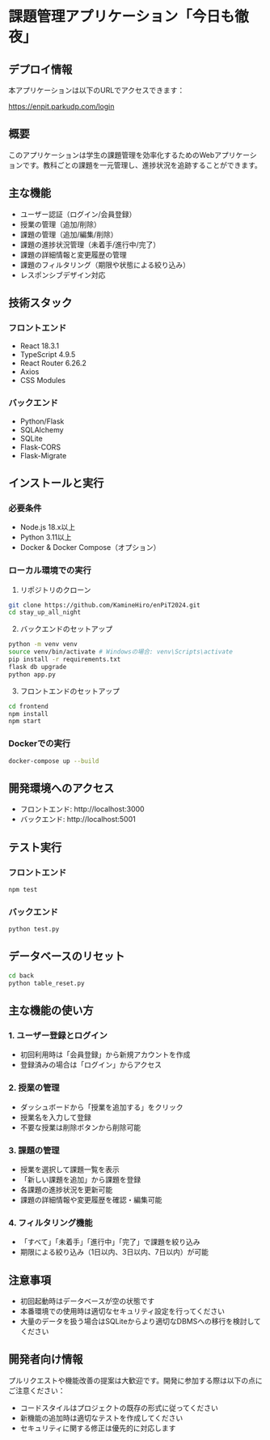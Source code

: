 # 課題管理アプリケーション「今日も徹夜」

## デプロイ情報
本アプリケーションは以下のURLでアクセスできます：

https://enpit.parkudp.com/login

## 概要
このアプリケーションは学生の課題管理を効率化するためのWebアプリケーションです。教科ごとの課題を一元管理し、進捗状況を追跡することができます。

## 主な機能
- ユーザー認証（ログイン/会員登録）
- 授業の管理（追加/削除）
- 課題の管理（追加/編集/削除）
- 課題の進捗状況管理（未着手/進行中/完了）
- 課題の詳細情報と変更履歴の管理
- 課題のフィルタリング（期限や状態による絞り込み）
- レスポンシブデザイン対応

## 技術スタック
### フロントエンド
- React 18.3.1
- TypeScript 4.9.5
- React Router 6.26.2
- Axios
- CSS Modules

### バックエンド
- Python/Flask
- SQLAlchemy
- SQLite
- Flask-CORS
- Flask-Migrate

## インストールと実行

### 必要条件
- Node.js 18.x以上
- Python 3.11以上
- Docker & Docker Compose（オプション）

### ローカル環境での実行

1. リポジトリのクローン
```bash
git clone https://github.com/KamineHiro/enPiT2024.git
cd stay_up_all_night
```

2. バックエンドのセットアップ
```bash
python -m venv venv
source venv/bin/activate # Windowsの場合: venv\Scripts\activate
pip install -r requirements.txt
flask db upgrade
python app.py
```

3. フロントエンドのセットアップ
```bash
cd frontend
npm install
npm start
```

### Dockerでの実行
```bash
docker-compose up --build
```

## 開発環境へのアクセス
- フロントエンド: http://localhost:3000
- バックエンド: http://localhost:5001

## テスト実行
### フロントエンド
```bash
npm test
```

### バックエンド
```bash
python test.py
```

## データベースのリセット
```bash
cd back
python table_reset.py
```

## 主な機能の使い方

### 1. ユーザー登録とログイン
- 初回利用時は「会員登録」から新規アカウントを作成
- 登録済みの場合は「ログイン」からアクセス

### 2. 授業の管理
- ダッシュボードから「授業を追加する」をクリック
- 授業名を入力して登録
- 不要な授業は削除ボタンから削除可能

### 3. 課題の管理
- 授業を選択して課題一覧を表示
- 「新しい課題を追加」から課題を登録
- 各課題の進捗状況を更新可能
- 課題の詳細情報や変更履歴を確認・編集可能

### 4. フィルタリング機能
- 「すべて」「未着手」「進行中」「完了」で課題を絞り込み
- 期限による絞り込み（1日以内、3日以内、7日以内）が可能

## 注意事項
- 初回起動時はデータベースが空の状態です
- 本番環境での使用時は適切なセキュリティ設定を行ってください
- 大量のデータを扱う場合はSQLiteからより適切なDBMSへの移行を検討してください

## 開発者向け情報
プルリクエストや機能改善の提案は大歓迎です。開発に参加する際は以下の点にご注意ください：

- コードスタイルはプロジェクトの既存の形式に従ってください
- 新機能の追加時は適切なテストを作成してください
- セキュリティに関する修正は優先的に対応します
